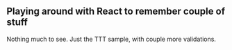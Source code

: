 ## Playing around with React to remember couple of stuff

Nothing much to see. Just the TTT sample, with couple more validations.

